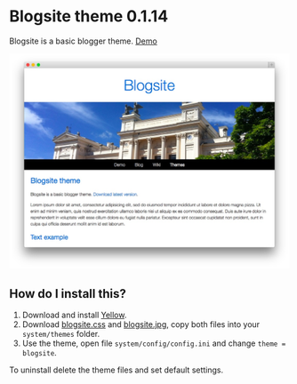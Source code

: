 Blogsite theme 0.1.14
=====================
Blogsite is a basic blogger theme. [Demo](http://demo.datenstrom.se/themes/blogsite-theme)

![Screenshot](blogsite-theme.jpg?raw=true)

How do I install this?
----------------------
1. Download and install [Yellow](https://github.com/markseu/yellowcms/).  
2. Download [blogsite.css](blogsite.css?raw=true) and [blogsite.jpg](blogsite.jpg?raw=true), copy both files into your `system/themes` folder.  
3. Use the theme, open file `system/config/config.ini` and change `theme = blogsite`.  

To uninstall delete the theme files and set default settings.